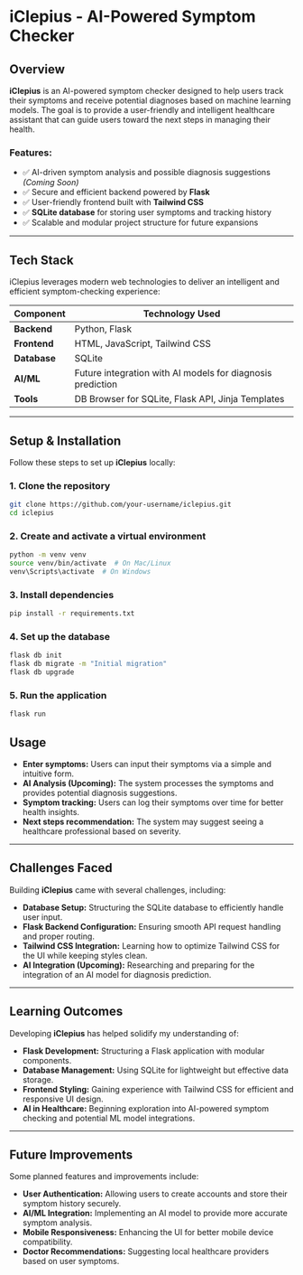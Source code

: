 # iClepius - AI-Powered Symptom Checker

## Overview

**iClepius** is an AI-powered symptom checker designed to help users track their symptoms and receive potential diagnoses based on machine learning models. The goal is to provide a user-friendly and intelligent healthcare assistant that can guide users toward the next steps in managing their health.

### Features:
- ✅ AI-driven symptom analysis and possible diagnosis suggestions *(Coming Soon)*
- ✅ Secure and efficient backend powered by **Flask**
- ✅ User-friendly frontend built with **Tailwind CSS**
- ✅ **SQLite database** for storing user symptoms and tracking history
- ✅ Scalable and modular project structure for future expansions

---

## Tech Stack

iClepius leverages modern web technologies to deliver an intelligent and efficient symptom-checking experience:

| Component  | Technology Used |
|------------|----------------|
| **Backend** | Python, Flask |
| **Frontend** | HTML, JavaScript, Tailwind CSS |
| **Database** | SQLite |
| **AI/ML** | Future integration with AI models for diagnosis prediction |
| **Tools** | DB Browser for SQLite, Flask API, Jinja Templates |

---

## Setup & Installation

Follow these steps to set up **iClepius** locally:

### 1. Clone the repository
```bash
git clone https://github.com/your-username/iclepius.git
cd iclepius
```

### 2. Create and activate a virtual environment
```bash
python -m venv venv
source venv/bin/activate  # On Mac/Linux
venv\Scripts\activate  # On Windows
```

### 3. Install dependencies
```bash
pip install -r requirements.txt
```

### 4. Set up the database
```bash
flask db init
flask db migrate -m "Initial migration"
flask db upgrade
```

### 5. Run the application
```bash
flask run
```

## Usage

- **Enter symptoms:** Users can input their symptoms via a simple and intuitive form.
- **AI Analysis (Upcoming):** The system processes the symptoms and provides potential diagnosis suggestions.
- **Symptom tracking:** Users can log their symptoms over time for better health insights.
- **Next steps recommendation:** The system may suggest seeing a healthcare professional based on severity.

---

## Challenges Faced

Building **iClepius** came with several challenges, including:

- **Database Setup:** Structuring the SQLite database to efficiently handle user input.
- **Flask Backend Configuration:** Ensuring smooth API request handling and proper routing.
- **Tailwind CSS Integration:** Learning how to optimize Tailwind CSS for the UI while keeping styles clean.
- **AI Integration (Upcoming):** Researching and preparing for the integration of an AI model for diagnosis prediction.

---

## Learning Outcomes

Developing **iClepius** has helped solidify my understanding of:

- **Flask Development:** Structuring a Flask application with modular components.
- **Database Management:** Using SQLite for lightweight but effective data storage.
- **Frontend Styling:** Gaining experience with Tailwind CSS for efficient and responsive UI design.
- **AI in Healthcare:** Beginning exploration into AI-powered symptom checking and potential ML model integrations.

---

## Future Improvements

Some planned features and improvements include:

- **User Authentication:** Allowing users to create accounts and store their symptom history securely.
- **AI/ML Integration:** Implementing an AI model to provide more accurate symptom analysis.
- **Mobile Responsiveness:** Enhancing the UI for better mobile device compatibility.
- **Doctor Recommendations:** Suggesting local healthcare providers based on user symptoms.




